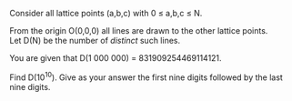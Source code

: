 <p>
Consider all lattice points (a,b,c) with 0 ≤ a,b,c ≤ N.
</p>
<p>
From the origin O(0,0,0) all lines are drawn to the other lattice points.<br />
Let D(N) be the number of <i>distinct</i> such lines.
</p>
<p>
You are given that D(1 000 000) = 831909254469114121.
</p><p>
Find D(10<sup>10</sup>). Give as your answer the first nine digits followed by the last nine digits.
</p>



